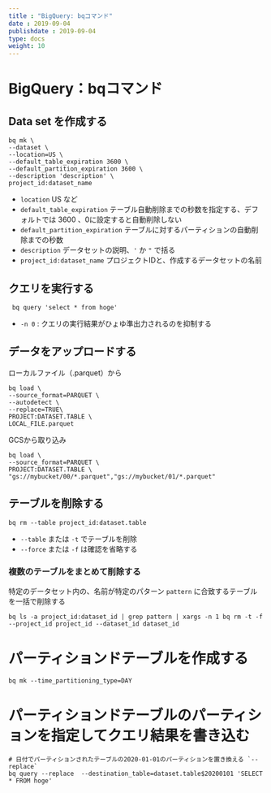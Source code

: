```yaml
---
title : "BigQuery: bqコマンド"
date : 2019-09-04
publishdate : 2019-09-04
type: docs
weight: 10
---
```


# BigQuery：bqコマンド


## Data set を作成する

```
bq mk \
--dataset \
--location=US \
--default_table_expiration 3600 \
--default_partition_expiration 3600 \
--description 'description' \
project_id:dataset_name
```

- `location` US など
- `default_table_expiration` テーブル自動削除までの秒数を指定する、デフォルトでは 3600 、0に設定すると自動削除しない
- `default_partition_expiration` テーブルに対するパーティションの自動削除までの秒数
- `description` データセットの説明、`'` か `"` で括る
- `project_id:dataset_name` プロジェクトIDと、作成するデータセットの名前

## クエリを実行する

```
 bq query 'select * from hoge'
```

- `-n 0` : クエリの実行結果がひょゆ準出力されるのを抑制する


## データをアップロードする

ローカルファイル（.parquet）から

```
bq load \
--source_format=PARQUET \
--autodetect \
--replace=TRUE\
PROJECT:DATASET.TABLE \
LOCAL_FILE.parquet
```

GCSから取り込み

```
bq load \
--source_format=PARQUET \
PROJECT:DATASET.TABLE \
"gs://mybucket/00/*.parquet","gs://mybucket/01/*.parquet"
```

## テーブルを削除する

```
bq rm --table project_id:dataset.table
```

- `--table` または `-t` でテーブルを削除
- `--force` または `-f` は確認を省略する

 
### 複数のテーブルをまとめて削除する

特定のデータセット内の、名前が特定のパターン `pattern` に合致するテーブルを一括で削除する

```
bq ls -a project_id:dataset_id | grep pattern | xargs -n 1 bq rm -t -f --project_id project_id --dataset_id dataset_id
```

# パーティションドテーブルを作成する

```
bq mk --time_partitioning_type=DAY
```


# パーティションドテーブルのパーティションを指定してクエリ結果を書き込む

```
# 日付でパーティションされたテーブルの2020-01-01のパーティションを置き換える `--replace`
bq query --replace  --destination_table=dataset.table$20200101 'SELECT  * FROM hoge'
```


